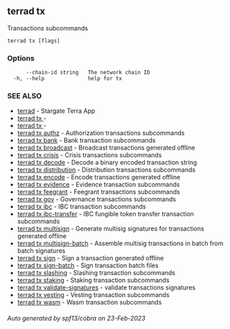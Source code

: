 ## terrad tx

Transactions subcommands

```
terrad tx [flags]
```

### Options

```
      --chain-id string   The network chain ID
  -h, --help              help for tx
```

### SEE ALSO

* [terrad](terrad.md)	 - Stargate Terra App
* [terrad tx ](terrad_tx_.md)	 - 
* [terrad tx ](terrad_tx_.md)	 - 
* [terrad tx authz](terrad_tx_authz.md)	 - Authorization transactions subcommands
* [terrad tx bank](terrad_tx_bank.md)	 - Bank transaction subcommands
* [terrad tx broadcast](terrad_tx_broadcast.md)	 - Broadcast transactions generated offline
* [terrad tx crisis](terrad_tx_crisis.md)	 - Crisis transactions subcommands
* [terrad tx decode](terrad_tx_decode.md)	 - Decode a binary encoded transaction string
* [terrad tx distribution](terrad_tx_distribution.md)	 - Distribution transactions subcommands
* [terrad tx encode](terrad_tx_encode.md)	 - Encode transactions generated offline
* [terrad tx evidence](terrad_tx_evidence.md)	 - Evidence transaction subcommands
* [terrad tx feegrant](terrad_tx_feegrant.md)	 - Feegrant transactions subcommands
* [terrad tx gov](terrad_tx_gov.md)	 - Governance transactions subcommands
* [terrad tx ibc](terrad_tx_ibc.md)	 - IBC transaction subcommands
* [terrad tx ibc-transfer](terrad_tx_ibc-transfer.md)	 - IBC fungible token transfer transaction subcommands
* [terrad tx multisign](terrad_tx_multisign.md)	 - Generate multisig signatures for transactions generated offline
* [terrad tx multisign-batch](terrad_tx_multisign-batch.md)	 - Assemble multisig transactions in batch from batch signatures
* [terrad tx sign](terrad_tx_sign.md)	 - Sign a transaction generated offline
* [terrad tx sign-batch](terrad_tx_sign-batch.md)	 - Sign transaction batch files
* [terrad tx slashing](terrad_tx_slashing.md)	 - Slashing transaction subcommands
* [terrad tx staking](terrad_tx_staking.md)	 - Staking transaction subcommands
* [terrad tx validate-signatures](terrad_tx_validate-signatures.md)	 - validate transactions signatures
* [terrad tx vesting](terrad_tx_vesting.md)	 - Vesting transaction subcommands
* [terrad tx wasm](terrad_tx_wasm.md)	 - Wasm transaction subcommands

###### Auto generated by spf13/cobra on 23-Feb-2023
